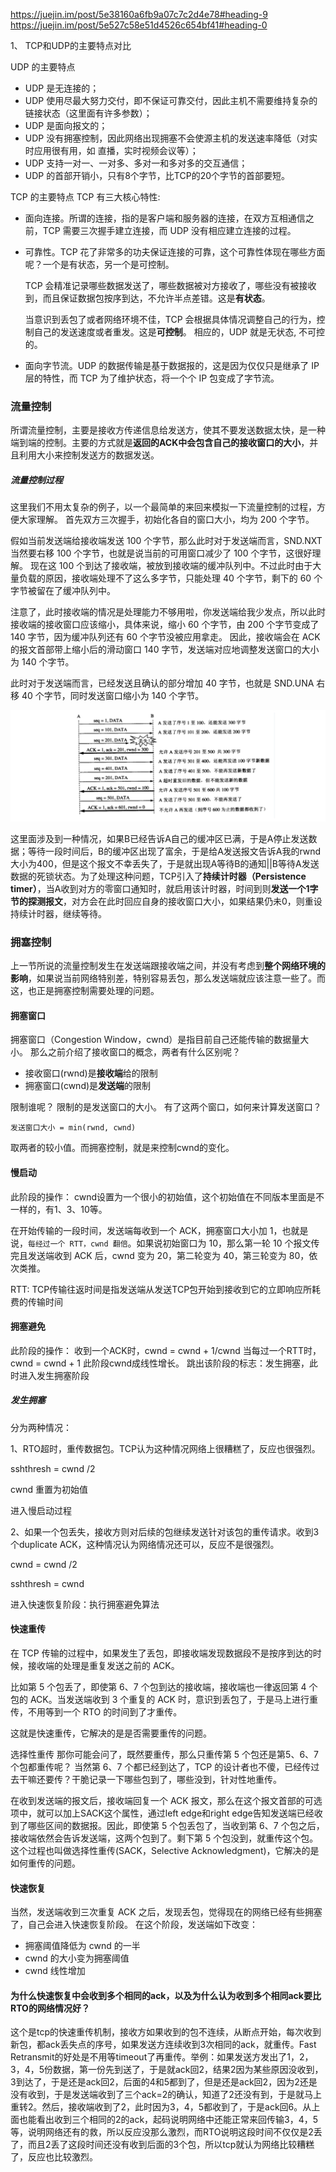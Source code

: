 <!--
 * @Author: your name
 * @Date: 2020-03-26 17:04:20
 * @LastEditTime: 2020-04-15 00:07:32
 * @LastEditors: Please set LastEditors
 * @Description: In User Settings Edit
 * @FilePath: /backend-series/网络/TCP.md
 -->
https://juejin.im/post/5e38160a6fb9a07c7c2d4e78#heading-9
https://juejin.im/post/5e527c58e51d4526c654bf41#heading-0

1、 TCP和UDP的主要特点对比

UDP 的主要特点

- UDP 是无连接的；
- UDP 使用尽最大努力交付，即不保证可靠交付，因此主机不需要维持复杂的链接状态（这里面有许多参数）；
- UDP 是面向报文的；
- UDP 没有拥塞控制，因此网络出现拥塞不会使源主机的发送速率降低（对实时应用很有用，如 直播，实时视频会议等）；
- UDP 支持一对一、一对多、多对一和多对多的交互通信；
- UDP 的首部开销小，只有8个字节，比TCP的20个字节的首部要短。

TCP 的主要特点
TCP 有三大核心特性:


- 面向连接。所谓的连接，指的是客户端和服务器的连接，在双方互相通信之前，TCP 需要三次握手建立连接，而 UDP 没有相应建立连接的过程。


- 可靠性。TCP 花了非常多的功夫保证连接的可靠，这个可靠性体现在哪些方面呢？一个是有状态，另一个是可控制。


  TCP 会精准记录哪些数据发送了，哪些数据被对方接收了，哪些没有被接收到，而且保证数据包按序到达，不允许半点差错。这是**有状态**。
  
  当意识到丢包了或者网络环境不佳，TCP 会根据具体情况调整自己的行为，控制自己的发送速度或者重发。这是**可控制**。
相应的，UDP 就是无状态, 不可控的。

- 面向字节流。UDP 的数据传输是基于数据报的，这是因为仅仅只是继承了 IP 层的特性，而 TCP 为了维护状态，将一个个 IP 包变成了字节流。


### 流量控制

所谓流量控制，主要是接收方传递信息给发送方，使其不要发送数据太快，是一种端到端的控制。主要的方式就是**返回的ACK中会包含自己的接收窗口的大小**，并且利用大小来控制发送方的数据发送。

##### 流量控制过程
这里我们不用太复杂的例子，以一个最简单的来回来模拟一下流量控制的过程，方便大家理解。
首先双方三次握手，初始化各自的窗口大小，均为 200 个字节。

假如当前发送端给接收端发送 100 个字节，那么此时对于发送端而言，SND.NXT 当然要右移 100 个字节，也就是说当前的可用窗口减少了 100 个字节，这很好理解。
现在这 100 个到达了接收端，被放到接收端的缓冲队列中。不过此时由于大量负载的原因，接收端处理不了这么多字节，只能处理 40 个字节，剩下的 60 个字节被留在了缓冲队列中。

注意了，此时接收端的情况是处理能力不够用啦，你发送端给我少发点，所以此时接收端的接收窗口应该缩小，具体来说，缩小 60 个字节，由 200 个字节变成了 140 字节，因为缓冲队列还有 60 个字节没被应用拿走。
因此，接收端会在 ACK 的报文首部带上缩小后的滑动窗口 140 字节，发送端对应地调整发送窗口的大小为 140 个字节。

此时对于发送端而言，已经发送且确认的部分增加 40 字节，也就是 SND.UNA 右移 40 个字节，同时发送窗口缩小为 140 个字节。

![](/网络/流量控制.png)

这里面涉及到一种情况，如果B已经告诉A自己的缓冲区已满，于是A停止发送数据；等待一段时间后，B的缓冲区出现了富余，于是给A发送报文告诉A我的rwnd大小为400，但是这个报文不幸丢失了，于是就出现A等待B的通知||B等待A发送数据的死锁状态。为了处理这种问题，TCP引入了**持续计时器（Persistence timer）**，当A收到对方的零窗口通知时，就启用该计时器，时间到则**发送一个1字节的探测报文**，对方会在此时回应自身的接收窗口大小，如果结果仍未0，则重设持续计时器，继续等待。

### 拥塞控制

上一节所说的流量控制发生在发送端跟接收端之间，并没有考虑到**整个网络环境的影响**，如果说当前网络特别差，特别容易丢包，那么发送端就应该注意一些了。而这，也正是拥塞控制需要处理的问题。

#### 拥塞窗口
拥塞窗口（Congestion Window，cwnd）是指目前自己还能传输的数据量大小。
那么之前介绍了接收窗口的概念，两者有什么区别呢？

- 接收窗口(rwnd)是**接收端**给的限制
- 拥塞窗口(cwnd)是**发送端**的限制

限制谁呢？
限制的是发送窗口的大小。
有了这两个窗口，如何来计算发送窗口？
```
发送窗口大小 = min(rwnd, cwnd)
```
取两者的较小值。而拥塞控制，就是来控制cwnd的变化。

#### 慢启动
此阶段的操作：
cwnd设置为一个很小的初始值，这个初始值在不同版本里面是不一样的，有1、3、10等。

在开始传输的一段时间，发送端每收到一个 ACK，拥塞窗口大小加 1，也就是说，`每经过一个 RTT，cwnd 翻倍`。如果说初始窗口为 10，那么第一轮 10 个报文传完且发送端收到 ACK 后，cwnd 变为 20，第二轮变为 40，第三轮变为 80，依次类推。

RTT: TCP传输往返时间是指发送端从发送TCP包开始到接收到它的立即响应所耗费的传输时间
​
#### 拥塞避免
此阶段的操作：
收到一个ACK时，cwnd = cwnd + 1/cwnd
当每过一个RTT时，cwnd = cwnd + 1
​此阶段cwnd成线性增长。
跳出该阶段的标志：发生拥塞，此时进入发生拥塞阶段
 
##### 发生拥塞
分为两种情况：

1、RTO超时，重传数据包。TCP认为这种情况网络上很糟糕了，反应也很强烈。

sshthresh =  cwnd /2

cwnd 重置为初始值

进入慢启动过程

2、如果一个包丢失，接收方则对后续的包继续发送针对该包的重传请求。收到3个duplicate ACK，这种情况认为网络情况还可以，反应不是很强烈。

cwnd = cwnd /2

sshthresh = cwnd

进入快速恢复阶段：执行拥塞避免算法

 
#### 快速重传
在 TCP 传输的过程中，如果发生了丢包，即接收端发现数据段不是按序到达的时候，接收端的处理是重复发送之前的 ACK。

比如第 5 个包丢了，即使第 6、7 个包到达的接收端，接收端也一律返回第 4 个包的 ACK。当发送端收到 3 个重复的 ACK 时，意识到丢包了，于是马上进行重传，不用等到一个 RTO 的时间到了才重传。

这就是快速重传，它解决的是是否需要重传的问题。

选择性重传
那你可能会问了，既然要重传，那么只重传第 5 个包还是第5、6、7 个包都重传呢？
当然第 6、7 个都已经到达了，TCP 的设计者也不傻，已经传过去干嘛还要传？干脆记录一下哪些包到了，哪些没到，针对性地重传。

在收到发送端的报文后，接收端回复一个 ACK 报文，那么在这个报文首部的可选项中，就可以加上SACK这个属性，通过left edge和right edge告知发送端已经收到了哪些区间的数据报。因此，即使第 5 个包丢包了，当收到第 6、7 个包之后，接收端依然会告诉发送端，这两个包到了。剩下第 5 个包没到，就重传这个包。这个过程也叫做选择性重传(SACK，Selective Acknowledgment)，它解决的是如何重传的问题。
#### 快速恢复
当然，发送端收到三次重复 ACK 之后，发现丢包，觉得现在的网络已经有些拥塞了，自己会进入快速恢复阶段。
在这个阶段，发送端如下改变：

- 拥塞阈值降低为 cwnd 的一半
- cwnd 的大小变为拥塞阈值
- cwnd 线性增加

#### 为什么快速恢复中会收到多个相同的ack，以及为什么认为收到多个相同ack要比RTO的网络情况好？

这个是tcp的快速重传机制，接收方如果收到的包不连续，从断点开始，每次收到新包，都ack丢失点的序号，如果发送方连续收到3次相同的ack，就重传。Fast Retransmit的好处是不用等timeout了再重传。举例：如果发送方发出了1，2，3，4，5份数据，第一份先到送了，于是就ack回2，结果2因为某些原因没收到，3到达了，于是还是ack回2，后面的4和5都到了，但是还是ack回2，因为2还是没有收到，于是发送端收到了三个ack=2的确认，知道了2还没有到，于是就马上重转2。然后，接收端收到了2，此时因为3，4，5都收到了，于是ack回6。从上面也能看出收到三个相同的2的ack，起码说明网络中还能正常来回传输3，4，5等，说明网络还有的救，所以反应没那么激烈，而RTO说明这段时间不仅仅是2丢了，而且2丢了这段时间还没有收到后面的3个包，所以tcp就认为网络比较糟糕了，反应也比较激烈。










